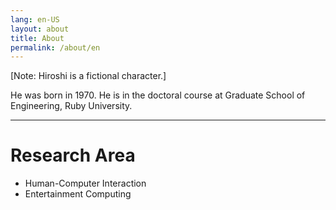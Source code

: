 ```yaml
---
lang: en-US
layout: about
title: About
permalink: /about/en
---
```


[Note: Hiroshi is a fictional character.]

He was born in 1970.
He is in the doctoral course at Graduate School of Engineering, Ruby University.

----

# Research Area
* Human-Computer Interaction
* Entertainment Computing